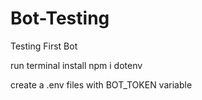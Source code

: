 # Bot-Testing
 Testing First Bot
 
 run terminal
install npm i dotenv

create a .env files with BOT_TOKEN variable